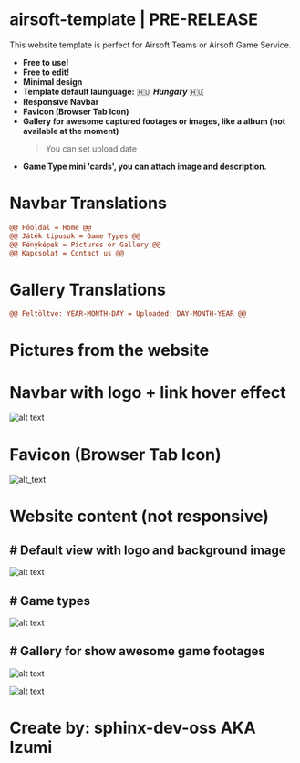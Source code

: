 # airsoft-template | PRE-RELEASE

This website template is perfect for Airsoft Teams or Airsoft Game Service.

- **Free to use!**
- **Free to edit!**
- **Minimal design**
- **Template default launguage:** 🇭🇺 ***Hungary*** 🇭🇺
- **Responsive Navbar**
- **Favicon (Browser Tab Icon)**
- **Gallery for awesome captured footages or images, like a album (not available at the moment)**
  > You can set upload date
- **Game Type mini 'cards', you can attach image and description.**

# Navbar Translations
```diff
@@ Főoldal = Home @@ 
@@ Játék tipusok = Game Types @@
@@ Fényképek = Pictures or Gallery @@
@@ Kapcsolat = Contact us @@
```

# Gallery Translations
```diff
@@ Feltöltve: YEAR-MONTH-DAY = Uploaded: DAY-MONTH-YEAR @@
```

# Pictures from the website

# Navbar with logo + link hover effect
![alt text](https://i.imgur.com/oEy03rQ.png)

# Favicon (Browser Tab Icon)
![alt_text](https://i.imgur.com/buUgBFN.png)

# Website content (not responsive)

## # Default view with logo and background image
![alt text](https://i.imgur.com/DuDjnr6.png)

## # Game types
![alt text](https://i.imgur.com/ZFZ2E5M.png)

## # Gallery for show awesome game footages
![alt text](https://i.imgur.com/2kHh7OA.png)

![alt text](https://i.imgur.com/EMGiw8I.png)

# Create by: sphinx-dev-oss AKA Izumi
